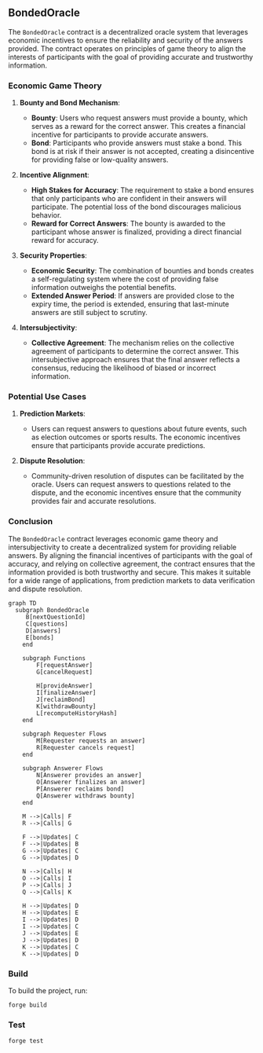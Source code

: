 ## BondedOracle

The `BondedOracle` contract is a decentralized oracle system that leverages economic incentives to ensure the reliability and security of the answers provided. The contract operates on principles of game theory to align the interests of participants with the goal of providing accurate and trustworthy information.

### Economic Game Theory

1. **Bounty and Bond Mechanism**:
   - **Bounty**: Users who request answers must provide a bounty, which serves as a reward for the correct answer. This creates a financial incentive for participants to provide accurate answers.
   - **Bond**: Participants who provide answers must stake a bond. This bond is at risk if their answer is not accepted, creating a disincentive for providing false or low-quality answers.

2. **Incentive Alignment**:
   - **High Stakes for Accuracy**: The requirement to stake a bond ensures that only participants who are confident in their answers will participate. The potential loss of the bond discourages malicious behavior.
   - **Reward for Correct Answers**: The bounty is awarded to the participant whose answer is finalized, providing a direct financial reward for accuracy.

3. **Security Properties**:
   - **Economic Security**: The combination of bounties and bonds creates a self-regulating system where the cost of providing false information outweighs the potential benefits.
   - **Extended Answer Period**: If answers are provided close to the expiry time, the period is extended, ensuring that last-minute answers are still subject to scrutiny.

4. **Intersubjectivity**:
   - **Collective Agreement**: The mechanism relies on the collective agreement of participants to determine the correct answer. This intersubjective approach ensures that the final answer reflects a consensus, reducing the likelihood of biased or incorrect information.

### Potential Use Cases

1. **Prediction Markets**:
   - Users can request answers to questions about future events, such as election outcomes or sports results. The economic incentives ensure that participants provide accurate predictions.

2. **Dispute Resolution**:
   - Community-driven resolution of disputes can be facilitated by the oracle. Users can request answers to questions related to the dispute, and the economic incentives ensure that the community provides fair and accurate resolutions.

### Conclusion

The `BondedOracle` contract leverages economic game theory and intersubjectivity to create a decentralized system for providing reliable answers. By aligning the financial incentives of participants with the goal of accuracy, and relying on collective agreement, the contract ensures that the information provided is both trustworthy and secure. This makes it suitable for a wide range of applications, from prediction markets to data verification and dispute resolution.

```mermaid
graph TD
  subgraph BondedOracle
     B[nextQuestionId]
     C[questions]
     D[answers]
     E[bonds]
    end

    subgraph Functions
        F[requestAnswer]
        G[cancelRequest]
        
        H[provideAnswer]
        I[finalizeAnswer]
        J[reclaimBond]
        K[withdrawBounty]
        L[recomputeHistoryHash]
    end

    subgraph Requester Flows
        M[Requester requests an answer]
        R[Requester cancels request]
    end

    subgraph Answerer Flows
        N[Answerer provides an answer]
        O[Answerer finalizes an answer]
        P[Answerer reclaims bond]
        Q[Answerer withdraws bounty]
    end

    M -->|Calls| F
    R -->|Calls| G
    
    F -->|Updates| C
    F -->|Updates| B
    G -->|Updates| C
    G -->|Updates| D
    
    N -->|Calls| H
    O -->|Calls| I
    P -->|Calls| J
    Q -->|Calls| K
    
    H -->|Updates| D
    H -->|Updates| E
    I -->|Updates| D
    I -->|Updates| C
    J -->|Updates| E
    J -->|Updates| D
    K -->|Updates| C
    K -->|Updates| D
```

### Build

To build the project, run:

```shell
forge build
```

### Test

```shell
forge test
```
